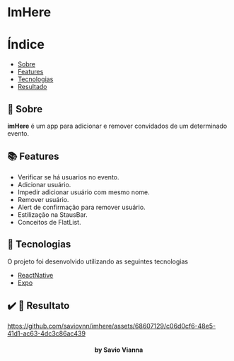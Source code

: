 # ImHere

# Índice

- [Sobre](#sobre)
- [Features](#features)
- [Tecnologias](#tecnologias)
- [Resultado](#resultado)

<a id="sobre"></a>

## :bookmark: Sobre

<strong>imHere</strong> é um app para adicionar e remover convidados de um determinado evento.

<a id="features"></a>
## :books: Features

- Verificar se há usuarios no evento.
- Adicionar usuário.
- Impedir adicionar usuário com mesmo nome.
- Remover usuário.
- Alert de confirmação para remover usuário.
- Estilização na StausBar.
- Conceitos de FlatList.

<a id="tecnologias"></a>
## :rocket: Tecnologias

O projeto foi desenvolvido utilizando as seguintes tecnologias

- [ReactNative](https://reactnative.dev/)
- [Expo](https://reactnative.dev/)

<a id="resultado"></a>
## :heavy_check_mark: :iphone: Resultato

https://github.com/saviovnn/imhere/assets/68607129/c06d0cf6-48e5-41d1-ac63-4dc3c86ac439





<h4 align="center">
     by Savio Vianna
</h4>

